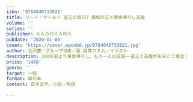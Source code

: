 ```yaml
---
isbn: '9784040733821'
title: ソード・ワールド 蛮王の烙印2 魔域の王と黄泉帰りし英雄
volume: ''
series: ''
publisher: ＫＡＤＯＫＡＷＡ
pubdate: '2020-01-04'
cover: 'https://cover.openbd.jp/9784040733821.jpg'
author: 北沢慶／グループSNE／著 黒井ススム／イラスト
description: 300年前より黄泉帰りし、もう一人の英雄――蛮王と英雄が未来にて激突！
price: '1400'
genre: ''
target: 一般
format: 単行本
content: 日本文学、小説・物語

---
```

